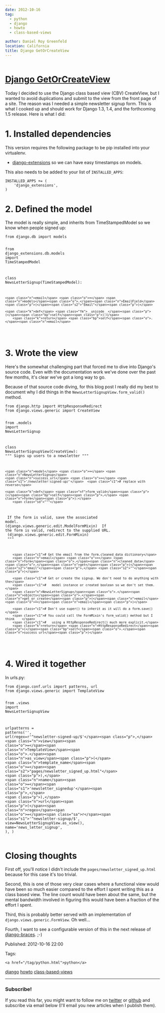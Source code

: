 ```yaml
---
date: 2012-10-16
tag: 
  - python
  - django
  - howto
  - class-based-views

author: Daniel Roy Greenfeld
location: California
title: Django GetOrCreateView
---
```

<div class="twelve wide column">

<h1 class="ui block header">
<div class="content">
<a href="/get-or-create-view.html">Django GetOrCreateView</a>
</div>
</h1>
<p>Today I decided to use the Django class based view (CBV) CreateView, but
I wanted to avoid duplications and submit to the view from the front
page of a site. The reason was I needed a simple newsletter signup form.
This is what I cooked up and should work for Django 1.3, 1.4, and the
forthcoming 1.5 release. Here is what I did:</p>
<h1 id="1-installed-dependencies">1. Installed dependencies</h1>
<p>This version requires the following package to be pip installed into
your virtualenv.</p>
<ul>
<li><a href="https://github.com/django-extensions/django-extensions" target="_blank">django-extensions</a>
so we can have easy timestamps on models.</li>
</ul>
<p>This also needs to be added to your list of <code>INSTALLED_APPS</code>:</p>
<div class="codehilite ui secondary segment"><pre><span></span><code><span class="n">INSTALLED_APPS</span> <span class="o">+=</span> <span class="p">(</span>
    <span class="s1">'django_extensions'</span><span class="p">,</span>
<span class="p">)</span>
</code></pre></div>
<h1 id="2-defined-the-model">2. Defined the model</h1>
<p>The model is really simple, and inherits from TimeStampedModel so we
know when people signed up:</p>
<div class="codehilite ui secondary segment"><pre><span></span><code><span class="kn">from</span> <span class="nn">django.db</span> <span class="kn">import</span> <span class="n">models</span>

<span class="kn">from</span> <span class="nn">django_extensions.db.models</span> <span class="kn">import</span> <span class="n">TimeStampedModel</span>

<span class="k">class</span> <span class="nc">NewsLetterSignup</span><span class="p">(</span><span class="n">TimeStampedModel</span><span class="p">):</span>

    <span class="n">email</span> <span class="o">=</span> <span class="n">models</span><span class="o">.</span><span class="n">EmailField</span><span class="p">(</span><span class="s2">"Email"</span><span class="p">)</span>

    <span class="k">def</span> <span class="fm">__unicode__</span><span class="p">(</span><span class="bp">self</span><span class="p">):</span>
        <span class="k">return</span> <span class="bp">self</span><span class="o">.</span><span class="n">email</span>
</code></pre></div>
<h1 id="3-wrote-the-view">3. Wrote the view</h1>
<p>Here's the somewhat challenging part that forced me to dive into
Django's source code. Even with the documentation work we've done over
the past few months, it's clear we've got a long way to go.</p>
<p>Because of that source code diving, for this blog post I really did my
best to document why I did things in the
<code>NewsLetterSignupView.form_valid()</code> method.</p>
<div class="codehilite ui secondary segment"><pre><span></span><code><span class="kn">from</span> <span class="nn">django.http</span> <span class="kn">import</span> <span class="n">HttpResponseRedirect</span>
<span class="kn">from</span> <span class="nn">django.views.generic</span> <span class="kn">import</span> <span class="n">CreateView</span>

<span class="kn">from</span> <span class="nn">.models</span> <span class="kn">import</span> <span class="n">NewsLetterSignup</span>

<span class="k">class</span> <span class="nc">NewsLetterSignupView</span><span class="p">(</span><span class="n">CreateView</span><span class="p">):</span>
    <span class="sd">""" Signs up users to a newsletter """</span>

    <span class="n">model</span> <span class="o">=</span> <span class="n">NewsLetterSignup</span>
    <span class="n">success_url</span> <span class="o">=</span> <span class="s1">'/newsletter-signed-up/'</span>  <span class="c1"># replace with reverse</span>

    <span class="k">def</span> <span class="nf">form_valid</span><span class="p">(</span><span class="bp">self</span><span class="p">,</span> <span class="n">form</span><span class="p">):</span>
        <span class="sd">"""</span>
<span class="sd">        If the form is valid, save the associated model.</span>
<span class="sd">            (django.views.generic.edit.ModelFormMixin)</span>
<span class="sd">        If the form is valid, redirect to the supplied URL.</span>
<span class="sd">            (django.views.generic.edit.FormMixin)</span>
<span class="sd">        """</span>

        <span class="c1"># Get the email from the form.cleaned_data dictionary</span>
        <span class="n">email</span> <span class="o">=</span> <span class="n">form</span><span class="o">.</span><span class="n">cleaned_data</span><span class="o">.</span><span class="n">get</span><span class="p">(</span><span class="s2">"email"</span><span class="p">,</span> <span class="s2">""</span><span class="p">)</span>

        <span class="c1"># Get or create the signup. We don't need to do anything with the</span>
        <span class="c1">#   model instance or created boolean so we don't set them.</span>
        <span class="n">NewsLetterSignup</span><span class="o">.</span><span class="n">objects</span><span class="o">.</span><span class="n">get_or_create</span><span class="p">(</span><span class="n">email</span><span class="o">=</span><span class="n">email</span><span class="p">)</span>  

        <span class="c1"># Don't use super() to inherit as it will do a form.save()</span>
        <span class="c1"># You could call the FormMixin's form_valid() method but I think    </span>
        <span class="c1">#   using a HttpResponseRedirect() much more explicit.</span>
        <span class="k">return</span> <span class="n">HttpResponseRedirect</span><span class="p">(</span><span class="bp">self</span><span class="o">.</span><span class="n">success_url</span><span class="p">)</span>  
</code></pre></div>
<h1 id="4-wired-it-together">4. Wired it together</h1>
<p>In urls.py:</p>
<div class="codehilite ui secondary segment"><pre><span></span><code><span class="kn">from</span> <span class="nn">django.conf.urls</span> <span class="kn">import</span> <span class="n">patterns</span><span class="p">,</span> <span class="n">url</span>
<span class="kn">from</span> <span class="nn">django.views.generic</span> <span class="kn">import</span> <span class="n">TemplateView</span>

<span class="kn">from</span> <span class="nn">.views</span> <span class="kn">import</span> <span class="n">NewsLetterSignupView</span>

<span class="n">urlpatterns</span> <span class="o">=</span> <span class="n">patterns</span><span class="p">(</span><span class="s1">''</span><span class="p">,</span>
    <span class="n">url</span><span class="p">(</span><span class="n">regex</span><span class="o">=</span><span class="sa">r</span><span class="s1">'^newsletter-signed-up/$'</span><span class="p">,</span>
        <span class="n">view</span><span class="o">=</span><span class="n">TemplateView</span><span class="o">.</span><span class="n">as_view</span><span class="p">(</span>
            <span class="n">template_name</span><span class="o">=</span><span class="s2">"pages/newsletter_signed_up.html"</span>
        <span class="p">),</span>
        <span class="n">name</span><span class="o">=</span><span class="s1">'newsletter_signedup'</span><span class="p">,</span>
    <span class="p">),</span>
    <span class="n">url</span><span class="p">(</span><span class="n">regex</span><span class="o">=</span><span class="sa">r</span><span class="s1">'^newsletter-signup/$'</span><span class="p">,</span>
        <span class="n">view</span><span class="o">=</span><span class="n">NewsLetterSignupView</span><span class="o">.</span><span class="n">as_view</span><span class="p">(),</span>
        <span class="n">name</span><span class="o">=</span><span class="s1">'news_letter_signup'</span><span class="p">,</span>
    <span class="p">),</span>
<span class="p">)</span>
</code></pre></div>
<h1 id="closing-thoughts">Closing thoughts</h1>
<p>First off, you'll notice I didn't include the
<code>pages/newsletter_signed_up.html</code> because for this case it's too
trivial.</p>
<p>Second, this is one of those very clear cases where a functional view
would have been so much easier compared to the effort I spent writing
this as a class based view. The line count would have been about the
same, but the mental bandwidth involved in figuring this would have been
a fraction of the effort I spent.</p>
<p>Third, this is probably better served with an implementation of
<code>django.views.generic.FormView</code>. Oh well...</p>
<p>Fourth, I want to see a configurable version of this in the next release
of <a href="https://github.com/brack3t/django-braces/" target="_blank">django-braces</a>. ;-)</p>
<p>Published: 2012-10-16 22:00</p>
<p>Tags:
  
    <a href="/tag/python.html">python</a>
<a href="/tag/django.html">django</a>
<a href="/tag/howto.html">howto</a>
<a href="/tag/class-based-views.html">class-based-views</a>
</p>
<hr/>
<h3 class="ui header">Subscribe!</h3>
<p>If you read this far, you might want to follow me on <a href="https://twitter.com/pydanny">twitter</a> or <a href="https://github.com/pydanny">github</a> and subscribe via email below (I'll email you new articles when I publish them).</p>
<!-- Begin MailChimp Signup Form -->
</div>